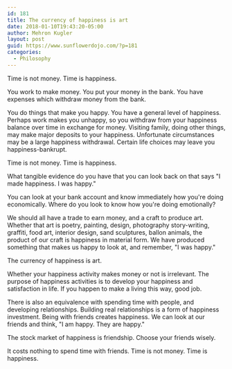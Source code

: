 ```yaml
---
id: 181
title: The currency of happiness is art
date: 2018-01-10T19:43:20-05:00
author: Mehron Kugler
layout: post
guid: https://www.sunflowerdojo.com/?p=181
categories:
  - Philosophy
---
```

Time is not money. Time is happiness.

<!--more-->

You work to make money. You put your money in the bank. You have expenses which withdraw money from the bank.

You do things that make you happy. You have a general level of happiness. Perhaps work makes you unhappy, so you withdraw from your happiness balance over time in exchange for money. Visiting family, doing other things, may make major deposits to your happiness. Unfortunate circumstances may be a large happiness withdrawal. Certain life choices may leave you happiness-bankrupt.

Time is not money. Time is happiness.

What tangible evidence do you have that you can look back on that says "I made happiness. I was happy."

You can look at your bank account and know immediately how you're doing economically. Where do you look to know how you're doing emotionally?

We should all have a trade to earn money, and a craft to produce art. Whether that art is poetry, painting, design, photography story-writing, graffiti, food art, interior design, sand sculptures, ballon animals, the product of our craft is happiness in material form. We have produced something that makes us happy to look at, and remember, "I was happy."

The currency of happiness is art.

Whether your happiness activity makes money or not is irrelevant. The purpose of happiness activities is to develop your happiness and satisfaction in life. If you happen to make a living this way, good job.

There is also an equivalence with spending time with people, and developing relationships. Building real relationships is a form of happiness investment. Being with friends creates happiness. We can look at our friends and think, "I am happy. They are happy."

The stock market of happiness is friendship. Choose your friends wisely.

It costs nothing to spend time with friends. Time is not money. Time is happiness.
